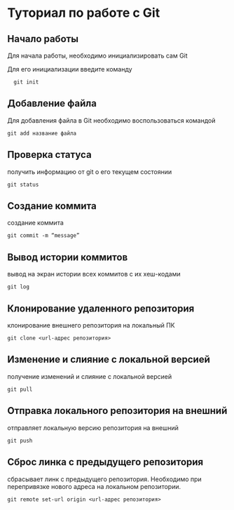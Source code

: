 # Туториал по работе с Git

## Начало работы

Для начала работы, необходимо инициализировать сам Git

Для его инициализации введите команду 

```
  git init
```

## Добавление файла

Для добавления файла в Git необходимо воспользоваться командой 

```
git add название файла
```
## Проверка статуса

получить информацию от git о его текущем состоянии

```
git status 
```
## Создание коммита

создание коммита

```
git commit -m “message” 
```

## Вывод истории коммитов

вывод на экран истории всех коммитов с их хеш-кодами

```
git log
```
## Клонирование удаленного репозитория

клонирование внешнего репозитория на  локальный ПК

```
git clone <url-адрес репозитория> 
```

## Изменение и слияние с локальной версией

получение изменений и слияние с локальной версией

```
git pull 
```

## Отправка локального репозитория на внешний

отправляет локальную версию репозитория на внешний

```
git push 
```

## Сброс линка с предыдущего репозитория

сбрасывает линк с предыдущего репозитория. Необходимо при перепривязке нового адреса на локальном репозитории.

```
git remote set-url origin <url-адрес репозитория> 
```

